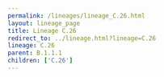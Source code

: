 ```yaml
---
permalink: /lineages/lineage_C.26.html
layout: lineage_page
title: Lineage C.26
redirect_to: ../lineage.html?lineage=C.26
lineage: C.26
parent: B.1.1.1
children: ['C.26']
---
```

